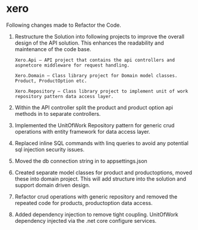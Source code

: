 # xero

Following changes made to Refactor the Code. 

1. Restructure the Solution into following projects to improve the overall design of the API solution. This enhances the readability and maintenance of the code base.

       Xero.Api – API project that contains the api controllers and aspnetcore middleware for request handling.

       Xero.Domain – Class library project for Domain model classes. Product, ProductOption etc.

       Xero.Repository – Class library project to implement unit of work repository pattern data access layer.

2. Within the API controller split the product and product option api methods in to separate controllers. 

3. Implemented the UnitOfWork Repository pattern for generic crud operations with entity framework for data access layer. 

4. Replaced inline SQL commands with linq queries to avoid any potential sql injection security issues.

5. Moved the db connection string in to appsettings.json

6. Created separate model classes for product and productoptions, moved these into domain project. This will add structure into the solution and support domain driven design.    

7. Refactor crud operations with generic repository and removed the repeated code for products, productoption data access.

8. Added dependency injection to remove tight coupling. UnitOfWork dependency injected via the .net core configure services.

       

